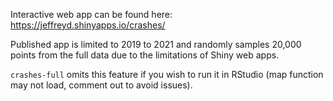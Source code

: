 Interactive web app can be found here: https://jeffreyd.shinyapps.io/crashes/

Published app is limited to 2019 to 2021 and randomly samples 20,000 points from the full data due to the limitations of Shiny web apps. 

`crashes-full` omits this feature if you wish to run it in RStudio (map function may not load, comment out to avoid issues).
